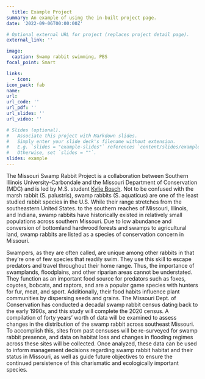 ```yaml
---
  title: Example Project
summary: An example of using the in-built project page.
date: '2022-09-06T00:00:00Z'

# Optional external URL for project (replaces project detail page).
external_link: ''

image:
  caption: Swamp rabbit swimming, PBS
focal_point: Smart

links:
  - icon: 
icon_pack: fab
name: 
url: 
url_code: ''
url_pdf: ''
url_slides: ''
url_video: ''

# Slides (optional).
#   Associate this project with Markdown slides.
#   Simply enter your slide deck's filename without extension.
#   E.g. `slides = "example-slides"` references `content/slides/example-slides.md`.
#   Otherwise, set `slides = ""`.
slides: example
---
```

  
  The Missouri Swamp Rabbit Project is a collaboration between Southern Illinois University-Carbondale and the Missouri Department of Conservation (MDC) and is led by M.S. student [Kylie Bosch](https://peaselab.com/author/kylie-bosch/). Not to be confused with the marsh rabbit (S. palustris), swamp rabbits (S. aquaticus) are one of the least studied rabbit species in the U.S. While their range stretches from the southeastern United States. to the southern reaches of Missouri, Illinois, and Indiana, swamp rabbits have historically existed in relatively small populations across southern Missouri. Due to low abundance and conversion of bottomland hardwood forests and swamps to agricultural land, swamp rabbits are listed as a species of conservation concern in Missouri.     
  
  Swampers, as they are often called, are unique among other rabbits in that they’re one of few species that readily swim. They use this skill to escape predators and travel throughout their home range. Thus, the importance of swamplands, floodplains, and other riparian areas cannot be understated. They function as an important food source for predators such as foxes, coyotes, bobcats, and raptors, and are a popular game species with hunters for fur, meat, and sport. Additionally, their food habits influence plant communities by dispersing seeds and grains. The Missouri Dept. of Conservation has conducted a decadal swamp rabbit census dating back to the early 1990s, and this study will complete the 2020 census. A compilation of forty years’ worth of data will be examined to assess changes in the distribution of the swamp rabbit across southeast Missouri. To accomplish this, sites from past censuses will be re-surveyed for swamp rabbit presence, and data on habitat loss and changes in flooding regimes across these sites will be collected. Once analyzed, these data can be used to inform management decisions regarding swamp rabbit habitat and their status in Missouri, as well as guide future objectives to ensure the continued persistence of this charismatic and ecologically important species. 